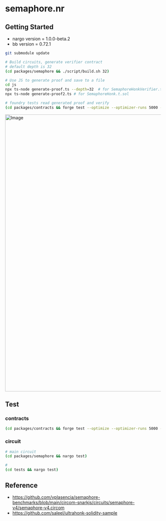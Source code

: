 # semaphore.nr

## Getting Started

- nargo version = 1.0.0-beta.2
- bb version = 0.72.1

```sh
git submodule update

# Build circuits, generate verifier contract
# default depth is 32
(cd packages/semaphore && ./script/build.sh 32)

# Use JS to generate proof and save to a file
cd js
npx ts-node generate-proof.ts --depth=32  # for SemaphoreHonkVerifier.t.sol default depth is 32
npx ts-node generate-proof2.ts # for SemaphoreHonk.t.sol

# foundry tests read generated proof and verify
(cd packages/contracts && forge test --optimize --optimizer-runs 5000 --gas-report)
```

<img width="895" alt="Image" src="https://github.com/user-attachments/assets/77c9edf9-4ec7-449a-b805-4196ee55822e" />

## Test

### contracts

```sh
(cd packages/contracts && forge test --optimize --optimizer-runs 5000 --gas-report)
```

### circuit

```sh
# main circuit
(cd packages/semaphore && nargo test)

#
(cd tests && nargo test)
```

## Reference

- <https://github.com/vplasencia/semaphore-benchmarks/blob/main/circom-snarkjs/circuits/semaphore-v4/semaphore-v4.circom>
- <https://github.com/saleel/ultrahonk-solidity-sample>
